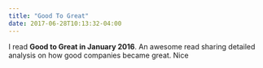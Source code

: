 ```yaml
---
title: "Good To Great"
date: 2017-06-28T10:13:32-04:00
---
```


I read **Good to Great in January 2016**. An awesome read sharing detailed analysis on how good companies became great. Nice
